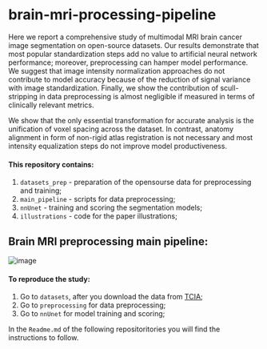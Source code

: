# brain-mri-processing-pipeline
Here we report a comprehensive study of multimodal MRI brain cancer image segmentation on open-source datasets. Our results demonstrate that most popular standardization steps add no value to artificial neural network performance; moreover, preprocessing can hamper model performance. We suggest that image intensity normalization approaches do not contribute to model accuracy because of the reduction of signal variance with image standardization. Finally, we show the contribution of scull-stripping in data preprocessing is almost negligible if measured in terms of clinically relevant metrics.

We show that the only essential transformation for accurate analysis is the unification of voxel spacing across the dataset. In contrast, anatomy alignment in form of non-rigid atlas registration is not necessary and most intensity equalization steps do not improve model productiveness. 

#### This repository contains:
1. `datasets_prep` - preparation of the opensourse data for preprocessing and training;
3. `main_pipeline` - scripts for data preprocessing;
4. `nnUnet` - training and scoring  the segmentation models;
5. `illustrations` - code for the paper illustrations;

## Brain MRI preprocessing main pipeline:
![image](/figures/abstract.png)


#### To reproduce the study:
1. Go to `datasets`, after you download the data from [TCIA](https://www.cancerimagingarchive.net/);
2. Go to `preprocessing` for data preprocessing;
3. Go to `nnUnet` for model training and scoring;

In the `Readme.md` of the following repositoritories you will find the instructions to follow.
